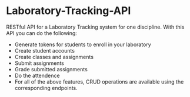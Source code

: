 # Laboratory-Tracking-API
RESTful API for a Laboratory Tracking system for one discipline.
With this API you can do the following: 
- Generate tokens for students to enroll in your laboratory
- Create student accounts
- Create classes and assignments
- Submit assignments
- Grade submitted assignments
- Do the attendence 
- For all of the above features, CRUD operations are available using the corresponding endpoints.
